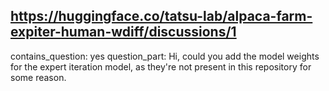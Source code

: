 ## https://huggingface.co/tatsu-lab/alpaca-farm-expiter-human-wdiff/discussions/1

contains_question: yes
question_part: Hi, could you add the model weights for the expert iteration model, as they're not present in this repository for some reason.